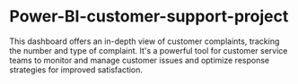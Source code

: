 # Power-BI-customer-support-project
This dashboard offers an in-depth view of customer complaints, tracking the number and type of complaint. It's a powerful tool for customer service teams to monitor and manage customer issues and optimize response strategies for improved satisfaction.
